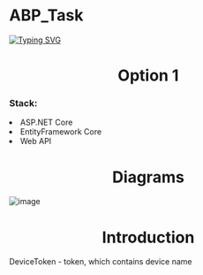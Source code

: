 # ABP_Task

[![Typing SVG](https://readme-typing-svg.herokuapp.com?color=%2336BCF7&lines=Created+by+Prysukha+Mykola)](https://git.io/typing-svg)

<h1 align="center">Option 1</h1>
<h3>Stack:</h3>
<li>ASP.NET Core</li>
<li>EntityFramework Core</li>
<li>Web API</li>
<h1 align="center">Diagrams</h1>

![image](https://user-images.githubusercontent.com/69418373/233799193-5db9ae0b-0dfe-417b-b859-68fb4635a956.png)

<h1 align="center">Introduction</h1>
<p>DeviceToken - token, which contains device name</p>
